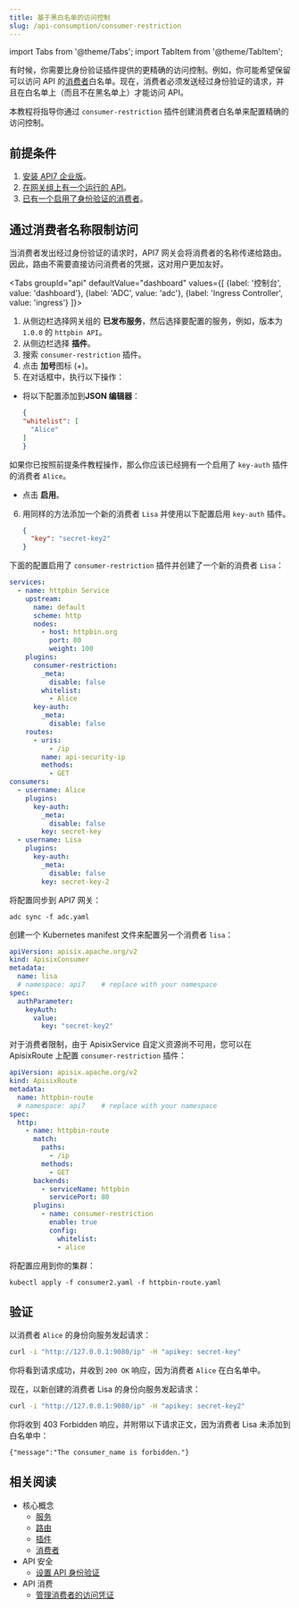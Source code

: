 ```yaml
---
title: 基于黑白名单的访问控制
slug: /api-consumption/consumer-restriction
---
```


import Tabs from '@theme/Tabs';
import TabItem from '@theme/TabItem';

有时候，你需要比身份验证插件提供的更精确的访问控制。例如，你可能希望保留可以访问 API 的[消费者](../key-concepts/consumers.md)白名单。现在，消费者必须发送经过身份验证的请求，并且在白名单上（而且不在黑名单上）才能访问 API。

本教程将指导你通过 `consumer-restriction` 插件创建消费者白名单来配置精确的访问控制。

## 前提条件

1. [安装 API7 企业版](../getting-started/install-api7-ee.md)。
2. [在网关组上有一个运行的 API](../getting-started/launch-your-first-api.md)。
3. [已有一个启用了身份验证的消费者](manage-consumer-credentials.md)。

## 通过消费者名称限制访问

当消费者发出经过身份验证的请求时，API7 网关会将消费者的名称传递给路由。因此，路由不需要直接访问消费者的凭据，这对用户更加友好。

<Tabs
groupId="api"
defaultValue="dashboard"
values={[
{label: '控制台', value: 'dashboard'},
{label: 'ADC', value: 'adc'},
{label: 'Ingress Controller', value: 'ingress'}
]}>

<TabItem value="dashboard">

1. 从侧边栏选择网关组的 **已发布服务**，然后选择要配置的服务，例如，版本为 `1.0.0` 的 `httpbin API`。
2. 从侧边栏选择 **插件**。
3. 搜索 `consumer-restriction` 插件。
4. 点击 **加号**图标 (+)。
5. 在对话框中，执行以下操作：

* 将以下配置添加到**JSON 编辑器**：


    ```json
    {
    "whitelist": [
      "Alice"
    ]
    }
    ```

如果你已按照前提条件教程操作，那么你应该已经拥有一个启用了 `key-auth` 插件的消费者 `Alice`。

* 点击 **启用**。

6. 用同样的方法添加一个新的消费者 `Lisa` 并使用以下配置启用 `key-auth` 插件。

    ```json
    {
      "key": "secret-key2"
    }
    ```

</TabItem>

<TabItem value="adc">

下面的配置启用了 `consumer-restriction` 插件并创建了一个新的消费者 `Lisa`：

```yaml title="adc.yaml"
services:
  - name: httpbin Service
    upstream:
      name: default
      scheme: http
      nodes:
        - host: httpbin.org
          port: 80
          weight: 100
    plugins:
      consumer-restriction:
        _meta:
          disable: false
        whitelist:
          - Alice
      key-auth:
        _meta:
          disable: false
    routes:
      - uris:
          - /ip
        name: api-security-ip
        methods:
          - GET
consumers:
  - username: Alice
    plugins:
      key-auth:
        _meta:
          disable: false
        key: secret-key
  - username: Lisa
    plugins:
      key-auth:
        _meta:
          disable: false
        key: secret-key-2
```

将配置同步到 API7 网关：

```shell
adc sync -f adc.yaml
```

</TabItem>

<TabItem value="ingress">

创建一个 Kubernetes manifest 文件来配置另一个消费者 `lisa`：

```yaml title="consumer2.yaml"
apiVersion: apisix.apache.org/v2
kind: ApisixConsumer
metadata:
  name: lisa
  # namespace: api7    # replace with your namespace
spec:
  authParameter:
    keyAuth:
      value:
        key: "secret-key2"
```

对于消费者限制，由于 ApisixService 自定义资源尚不可用，您可以在 ApisixRoute 上配置 `consumer-restriction` 插件：

[//]: <TODO: ApisixService 可用时更新本节>

```yaml title="httpbin-route.yaml"
apiVersion: apisix.apache.org/v2
kind: ApisixRoute
metadata:
  name: httpbin-route
  # namespace: api7    # replace with your namespace
spec:
  http:
    - name: httpbin-route
      match:
        paths:
          - /ip
        methods:
          - GET
      backends:
        - serviceName: httpbin
          servicePort: 80
      plugins:
        - name: consumer-restriction
          enable: true
          config:
            whitelist:
            - alice
```

将配置应用到你的集群：

```shell
kubectl apply -f consumer2.yaml -f httpbin-route.yaml
```

</TabItem>


</Tabs>

## 验证

以消费者 `Alice` 的身份向服务发起请求：

```bash
curl -i "http://127.0.0.1:9080/ip" -H "apikey: secret-key" 
```

你将看到请求成功，并收到 `200 OK` 响应，因为消费者 `Alice` 在白名单中。

现在，以新创建的消费者 Lisa 的身份向服务发起请求：

```bash
curl -i "http://127.0.0.1:9080/ip" -H "apikey: secret-key2" 
```

你将收到 403 Forbidden 响应，并附带以下请求正文，因为消费者 Lisa 未添加到白名单中：

```text
{"message":"The consumer_name is forbidden."}
```

## 相关阅读

- 核心概念
  - [服务](../key-concepts/services.md)
  - [路由](../key-concepts/routes.md)
  - [插件](../key-concepts/plugins.md)
  - [消费者](../key-concepts/consumers.md)
- API 安全
  - [设置 API 身份验证](../api-security/api-authentication.md)
- API 消费
  - [管理消费者的访问凭证](../api-consumption/manage-consumer-credentials.md)
